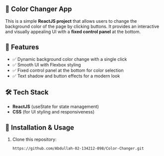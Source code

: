 ## 🎨 Color Changer App  

This is a simple **ReactJS project** that allows users to change the background color of the page by clicking buttons. It provides an interactive and visually appealing UI with a **fixed control panel** at the bottom.  

## 🚀 Features  
- ✅ Dynamic background color change with a single click  
- ✅ Smooth UI with Flexbox styling  
- ✅ Fixed control panel at the bottom for color selection  
- ✅ Text shadow and button effects for a modern look  

## 🛠 Tech Stack  
- **ReactJS** (useState for state management)  
- **CSS** (for UI styling and responsiveness)  

## 📂 Installation & Usage  
1. Clone this repository:  
   ```bash
   https://github.com/Abdullah-02-134212-098/Color-Changer.git
